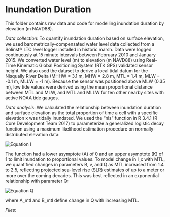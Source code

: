 # **Inundation Duration**

This folder contains raw data and code for modelling inundation duration by elevation (m NAVD88).

*Data collection*: To quantify inundation duration based on surface elevation, we used barometrically-compensated 
water level data collected from a Solinst® LTC level logger installed in historic marsh. Data were logged continuously 
at 15 minute intervals between February 2010 and January 2015. We converted water level (m) to elevation (m NAVD88) 
using Real-Time Kinematic Global Positioning System (RTK GPS) validated sensor height. We also used the dataset to derive 
a local tidal datum for the Nisqually River Delta (MHHW = 3.1 m, MHW = 2.8 m, MTL = 1.4 m, MLW = -0.1 m, MLLW = -1 m). 
Because the sensor was positioned above MLW (0.35 m), low tide values were derived using the mean proportional distance 
between MTL and MLW, and MTL and MLLW for ten other nearby sites with active NOAA tide gauges.

*Data analysis*: We calculated the relationship between inundation duration and surface elevation as the total proportion 
of time a cell with a specific elevation x was tidally inundated. We used the “nls” function in R 3.4.1 (R Core 
Development Team 2017) to parameterize a generalized logistic decay function using a maximum likelihood estimation procedure 
on normally-distributed elevation data:  

![Equation I](/relative/path/to/img.jpg?raw=true "Optional Title") 
  
The function had a lower asymptote (A) of 0 and an upper asymptote (K) of 1 to limit inundation to proportional values. 
To model change in I_x with MTL, we quantified changes in parameters B, v, and Q as MTL increased from 1.4 to 2.5, 
reflecting projected sea-level rise (SLR) estimates of up to a meter or more over the coming decades. This was best reflected in an 
exponential relationship with parameter Q:  

![Equation Q](/relative/path/to/img.jpg?raw=true "Optional Title") 

where A_mtl and B_mtl define change in Q with increasing MTL.  

*Files*:
